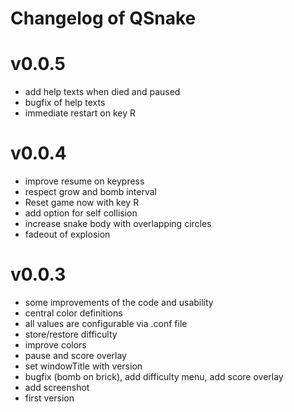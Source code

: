 Changelog of QSnake
===========================

# v0.0.5
* add help texts when died and paused
* bugfix of help texts
* immediate restart on key R

# v0.0.4
* improve resume on keypress
* respect grow and bomb interval
* Reset game now with key R
* add option for self collision
* increase snake body with overlapping circles
* fadeout of explosion

# v0.0.3
* some improvements of the code and usability
* central color definitions
* all values are configurable via .conf file
* store/restore difficulty
* improve colors
* pause and score overlay
* set windowTitle with version
* bugfix (bomb on brick), add difficulty menu, add score overlay
* add screenshot
* first version
